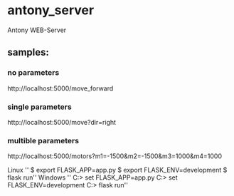 # antony_server
Antony WEB-Server

## samples:

### no parameters
http://localhost:5000/move_forward
### single parameters
http://localhost:5000/move?dir=right
### multible parameters
http://localhost:5000/motors?m1=-1500&m2=-1500&m3=1000&m4=1000

Linux
''
    $ export FLASK_APP=app.py
    $ export FLASK_ENV=development
    $ flask run''
Windows
''    C:\> set FLASK_APP=app.py
    C:\> set FLASK_ENV=development
    C:\> flask run''
